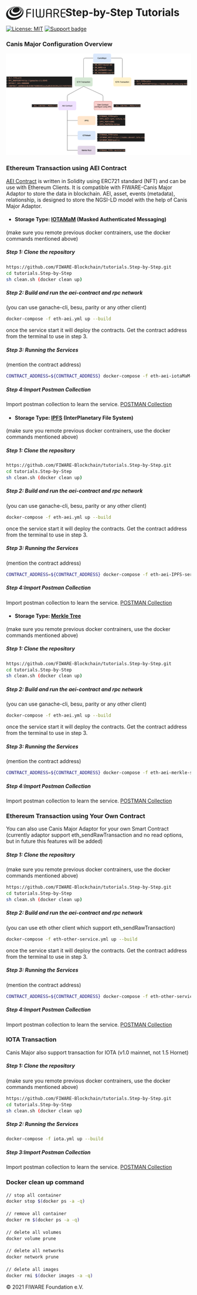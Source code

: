 # Step-by-Step Tutorials[<img src="/docs/logo.png" align="left" width="162">](https://www.fiware.org/)
[![License: MIT](https://img.shields.io/github/license/fiware/tutorials.Step-by-Step.svg)](https://opensource.org/licenses/MIT)
[![Support badge](https://img.shields.io/badge/tag-fiware-orange.svg?logo=stackoverflow)](https://stackoverflow.com/questions/tagged/fiware)


### Canis Major Configuration Overview
![Configuration Image](./docs/config.png)

### Ethereum Transaction using AEI Contract
[AEI Contract](https://github.com/FIWARE-Blockchain/AEIContract) is written in Solidity using ERC721 standard (NFT) and can be use with Ethereum Clients. It is compatible with FIWARE-Canis Major Adaptor to store the data in blockchain. AEI, asset, events (metadata), relationship, is designed to store the NGSI-LD model with the help of Canis Major Adaptor.
* #### Storage Type: [IOTAMaM](https://blog.iota.org/introducing-masked-authenticated-messaging-e55c1822d50e/) (Masked Authenticated Messaging)
(make sure you remote previous docker contrainers, use the docker commands mentioned above)

#####  Step 1: Clone the repository 
```sh
https://github.com/FIWARE-Blockchain/tutorials.Step-by-Step.git
cd tutorials.Step-by-Step
sh clean.sh (docker clean up)
```
#####  Step 2: Build and run the aei-contract and rpc network 
(you can use ganache-cli, besu, parity or any other client)
```sh
docker-compose -f eth-aei.yml up --build
```
once the service start it will deploy the contracts. Get the contract address from the terminal to use in step 3.
#####   Step 3: Running the Services 
(mention the contract address)
```sh
CONTRACT_ADDRESS=${CONTRACT_ADDRESS} docker-compose -f eth-aei-iotaMaM-service.yml up --build
```
#####   Step 4:Import Postman Collection
Import postman collection to learn the service.
[POSTMAN Collection](https://github.com/FIWARE-Blockchain/tutorials.Step-by-Step/blob/master/postman/Ethereum_AEI_IOTAMaM.json)

* #### Storage Type: [IPFS](https://ipfs.io/) (InterPlanetary File System)
(make sure you remote previous docker contrainers, use the docker commands mentioned above)

#####  Step 1: Clone the repository 
```sh
https://github.com/FIWARE-Blockchain/tutorials.Step-by-Step.git
cd tutorials.Step-by-Step
sh clean.sh (docker clean up)
```
#####  Step 2: Build and run the aei-contract and rpc network 
(you can use ganache-cli, besu, parity or any other client)
```sh
docker-compose -f eth-aei.yml up --build
```
once the service start it will deploy the contracts. Get the contract address from the terminal to use in step 3.
#####   Step 3: Running the Services 
(mention the contract address)
```sh
CONTRACT_ADDRESS=${CONTRACT_ADDRESS} docker-compose -f eth-aei-IPFS-service.yml up --build
```
#####   Step 4:Import Postman Collection
Import postman collection to learn the service.
[POSTMAN Collection](https://github.com/FIWARE-Blockchain/tutorials.Step-by-Step/blob/master/postman/Ethereum_AEI_IPFS.json)

* #### Storage Type: [Merkle Tree](https://en.wikipedia.org/wiki/Merkle_tree)
(make sure you remote previous docker contrainers, use the docker commands mentioned above)

#####  Step 1: Clone the repository 
```sh
https://github.com/FIWARE-Blockchain/tutorials.Step-by-Step.git
cd tutorials.Step-by-Step
sh clean.sh (docker clean up)
```
#####  Step 2: Build and run the aei-contract and rpc network 
(you can use ganache-cli, besu, parity or any other client)
```sh
docker-compose -f eth-aei.yml up --build
```
once the service start it will deploy the contracts. Get the contract address from the terminal to use in step 3.
#####   Step 3: Running the Services 
(mention the contract address)
```sh
CONTRACT_ADDRESS=${CONTRACT_ADDRESS} docker-compose -f eth-aei-merkle-service.yml up --build
```
#####   Step 4:Import Postman Collection
Import postman collection to learn the service.
[POSTMAN Collection](https://github.com/FIWARE-Blockchain/tutorials.Step-by-Step/blob/master/postman/Ethereum_AEI_MERKLE.json)
### Ethereum Transaction using Your Own Contract
You can also use Canis Major Adaptor for your own Smart Contract (currently adaptor support eth_sendRawTransaction and no read options, but in future this features will be added)
#####  Step 1: Clone the repository 
(make sure you remote previous docker contrainers, use the docker commands mentioned above)
```sh
https://github.com/FIWARE-Blockchain/tutorials.Step-by-Step.git
cd tutorials.Step-by-Step
sh clean.sh (docker clean up)
```
#####  Step 2: Build and run the aei-contract and rpc network 
(you can use eth other client which support eth_sendRawTransaction)
```sh
docker-compose -f eth-other-service.yml up --build
```
once the service start it will deploy the contracts. Get the contract address from the terminal to use in step 3.
#####   Step 3: Running the Services 
(mention the contract address)
```sh
CONTRACT_ADDRESS=${CONTRACT_ADDRESS} docker-compose -f eth-other-service.yml up --build
```
#####   Step 4:Import Postman Collection
Import postman collection to learn the service.
[POSTMAN Collection](https://github.com/FIWARE-Blockchain/tutorials.Step-by-Step/blob/master/postman/Ethereum_Other.json)
### IOTA Transaction
Canis Major also support transaction for IOTA (v1.0 mainnet, not 1.5 Hornet)
#####  Step 1: Clone the repository 
(make sure you remote previous docker contrainers, use the docker commands mentioned above)
```sh
https://github.com/FIWARE-Blockchain/tutorials.Step-by-Step.git
cd tutorials.Step-by-Step
sh clean.sh (docker clean up)
```
#####   Step 2: Running the Services 
```sh
docker-compose -f iota.yml up --build
```
#####   Step 3:Import Postman Collection
Import postman collection to learn the service.
[POSTMAN Collection](https://github.com/FIWARE-Blockchain/tutorials.Step-by-Step/blob/master/postman/IOTA_Transaction.json)

### Docker clean up command
```sh
// stop all container
docker stop $(docker ps -a -q)

// remove all container
docker rm $(docker ps -a -q)

// delete all volumes
docker volume prune

// delete all networks
docker network prune

// delete all images
docker rmi $(docker images -a -q)
```

© 2021 FIWARE Foundation e.V.